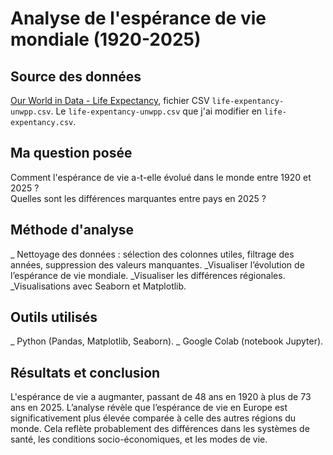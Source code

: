 # Analyse de l'espérance de vie mondiale (1920-2025)

## Source des données

[Our World in Data - Life Expectancy](https://ourworldindata.org/life-expectancy), fichier CSV `life-expentancy-unwpp.csv`.
Le `life-expentancy-unwpp.csv` que j'ai modifier en `life-expentancy.csv`.

## Ma question posée 

Comment l'espérance de vie a-t-elle évolué dans le monde entre 1920 et 2025 ?  
Quelles sont les différences marquantes entre pays en 2025 ?

## Méthode d'analyse

_ Nettoyage des données : sélection des colonnes utiles, filtrage des années, suppression des valeurs manquantes.
_Visualiser l’évolution de l’espérance de vie mondiale.
_Visualiser les différences régionales.
_Visualisations avec Seaborn et Matplotlib.

## Outils utilisés

_ Python (Pandas, Matplotlib, Seaborn).
_ Google Colab (notebook Jupyter).

## Résultats et conclusion

L'espérance de vie a augmanter, passant de 48 ans en 1920 à plus de 73 ans en 2025. L’analyse révèle que l’espérance de vie en Europe est significativement plus élevée comparée à celle des autres régions du monde. Cela reflète probablement des différences dans les systèmes de santé, les conditions socio-économiques, et les modes de vie.